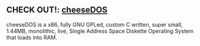 ## **CHECK OUT!: [cheeseDOS](https://github.com/The-cheeseDOS-Project/cheeseDOS)**
cheeseDOS is a x86, fully GNU GPLed, custom C written, super small, 1.44MB, monolithic, live, Single Address Space Diskette Operating System that loads into RAM.

